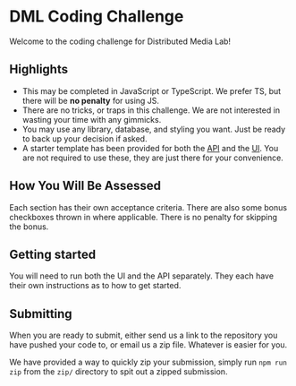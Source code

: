 # DML Coding Challenge 

Welcome to the coding challenge for Distributed Media Lab!

## Highlights

- This may be completed in JavaScript or TypeScript. We prefer TS, but there will be **no penalty** for using JS.
- There are no tricks, or traps in this challenge. We are not interested in wasting your time with any gimmicks.
- You may use any library, database, and styling you want. Just be ready to back up your decision if asked.
- A starter template has been provided for both the [API](./api/README.md) and the [UI](./ui/README.md). You are not required to use these, they are just there for your convenience.

## How You Will Be Assessed

Each section has their own acceptance criteria. There are also some bonus checkboxes thrown in where applicable. There is no penalty for skipping the bonus.

## Getting started

You will need to run both the UI and the API separately. They each have their own instructions as to how to get started.

## Submitting

When you are ready to submit, either send us a link to the repository you have pushed your code to, or email us a zip file. Whatever is easier for you.

We have provided a way to quickly zip your submission, simply run `npm run zip` from the `zip/` directory to spit out a zipped submission.
